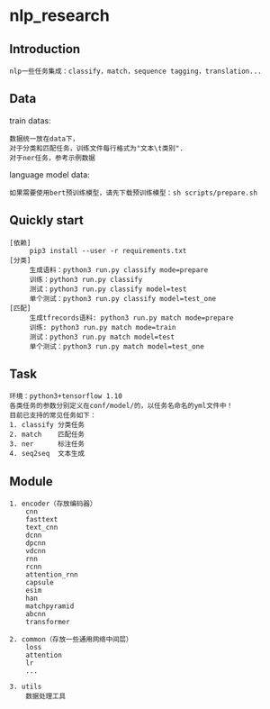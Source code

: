# nlp_research


## Introduction
  
    nlp一些任务集成：classify，match，sequence tagging，translation...

## Data
train datas:

    数据统一放在data下，
    对于分类和匹配任务，训练文件每行格式为"文本\t类别".
    对于ner任务，参考示例数据

language model data:

    如果需要使用bert预训练模型，请先下载预训练模型：sh scripts/prepare.sh

## Quickly start
    [依赖]
         pip3 install --user -r requirements.txt
    [分类]
         生成语料：python3 run.py classify mode=prepare
         训练：python3 run.py classify 
         测试：python3 run.py classify model=test
         单个测试：python3 run.py classify model=test_one
    [匹配]
         生成tfrecords语料: python3 run.py match mode=prepare
         训练: python3 run.py match mode=train
         测试：python3 run.py match model=test
         单个测试：python3 run.py match model=test_one
## Task

    环境：python3+tensorflow 1.10
    各类任务的参数分别定义在conf/model/的，以任务名命名的yml文件中！
    目前已支持的常见任务如下：
    1. classify 分类任务
    2. match    匹配任务 
    3. ner      标注任务
    4. seq2seq  文本生成

## Module

    1. encoder（存放编码器）
        cnn
        fasttext
        text_cnn
        dcnn
        dpcnn
        vdcnn
        rnn        
        rcnn
        attention_rnn
        capsule
        esim
        han
        matchpyramid
        abcnn
        transformer
  
    2. common（存放一些通用网络中间层）
        loss
        attention
        lr
        ...
    
    3. utils
        数据处理工具
